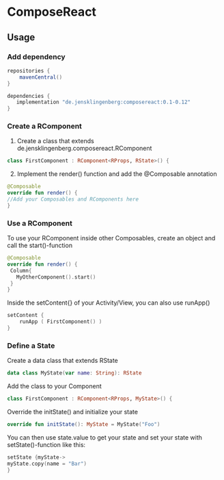# ComposeReact

## Usage

### Add dependency

```groovy
repositories {
    mavenCentral()
}

dependencies {
   implementation "de.jensklingenberg:composereact:0.1-0.12"
}
```

### Create a RComponent

1) Create a class that extends de.jensklingenberg.composereact.RComponent

```kotlin
class FirstComponent : RComponent<RProps, RState>() {
```

2) Implement the render() function and add the @Composable annotation

```kotlin
@Composable
override fun render() {
//Add your Composables and RComponents here
}
```

### Use a RComponent
To use your RComponent inside other Composables, create an object and call the start()-function

```kotlin
@Composable
override fun render() {
 Column{
   MyOtherComponent().start()
 }
}
```

Inside the setContent{} of your Activity/View, you can also use runApp()

```kotlin
setContent {
    runApp ( FirstComponent() )
}
```

### Define a State
Create a data class that extends RState

```kotlin
data class MyState(var name: String): RState
```

Add the class to your Component

```kotlin
class FirstComponent : RComponent<RProps, MyState>() {
```

Override the initState() and initialize your state 
```kotlin
override fun initState(): MyState = MyState("Foo")
```

You can then use state.value to get your state and set your state with setState()-function like this:
```kotlin
setState {myState->
myState.copy(name = "Bar")
}
```
